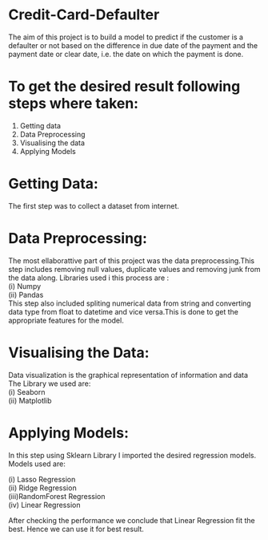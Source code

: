 # Credit-Card-Defaulter
The aim of this project is to build a model to predict if the customer is a defaulter or not based on the difference in due date of the payment and the payment date or clear date, i.e. the date on which the payment is done.
# To get the desired result following steps where taken:<br/>

1. Getting data <br/>
2. Data Preprocessing<br/>
3. Visualising the data<br/>
4. Applying Models

# Getting Data:

The first step was to collect a dataset from internet.

# Data Preprocessing:

The most ellaborattive part of this project was the data preprocessing.This step includes removing null values, duplicate values and removing junk from the data along.
Libraries used i this process are : <br/>
(i) Numpy<br/>
(ii) Pandas<br/>
This step also included spliting numerical data from string and converting data type from float to datetime and vice versa.This is done to get the appropriate features for the model.

# Visualising the Data:

Data visualization is the graphical representation of information and data
The Library we used are: <br/>
(i) Seaborn <br/>
(ii) Matplotlib <br/>

# Applying Models:
In this step using Sklearn Library I imported the desired regression models.
Models used  are:<br/>

(i)  Lasso Regression <br/>
(ii) Ridge Regression <br/>
(iii)RandomForest Regression <br/>
(iv) Linear Regression <br/>

After checking the performance we conclude that Linear Regression fit the best. Hence we can use it for best result.


